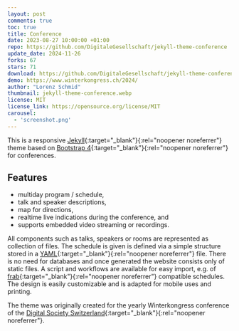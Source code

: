 ```yaml
---
layout: post
comments: true
toc: true
title: Conference
date: 2023-08-27 10:00:00 +01:00
repo: https://github.com/DigitaleGesellschaft/jekyll-theme-conference
update_date: 2024-11-26
forks: 67
stars: 71
download: https://github.com/DigitaleGesellschaft/jekyll-theme-conference/releases/
demo: https://www.winterkongress.ch/2024/
author: "Lorenz Schmid"
thumbnail: jekyll-theme-conference.webp
license: MIT
license_link: https://opensource.org/license/MIT
carousel:
  - 'screenshot.png'
---
```


This is a responsive [Jekyll](http://jekyllrb.com){:target="_blank"}{:rel="noopener noreferrer"} theme based on [Bootstrap 4](http://getbootstrap.com){:target="_blank"}{:rel="noopener noreferrer"} for conferences.

## Features

* multiday program / schedule,
* talk and speaker descriptions,
* map for directions,
* realtime live indications during the conference, and
* supports embedded video streaming or recordings.

All components such as talks, speakers or rooms are represented as collection of files. The schedule is given is defined via a simple structure stored in a [YAML](https://en.wikipedia.org/wiki/YAML){:target="_blank"}{:rel="noopener noreferrer"} file. There is no need for databases and once generated the website consists only of static files. A script and workflows are available for easy import, e.g. of [frab](https://github.com/frab/frab/wiki/Manual#introduction){:target="_blank"}{:rel="noopener noreferrer"} compatible schedules.
The design is easily customizable and is adapted for mobile uses and printing.

The theme was originally created for the yearly Winterkongress conference of the [Digital Society Switzerland](https://digitale-gesellschaft.ch/){:target="_blank"}{:rel="noopener noreferrer"}.
